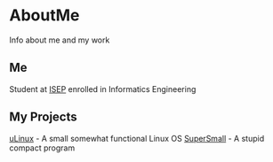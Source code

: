 # AboutMe
Info about me and my work

## Me
Student at [ISEP](https://isep.ipp.pt) enrolled in Informatics Engineering

## My Projects
[uLinux](ulinux.md) - A small somewhat functional Linux OS
[SuperSmall](supersmall.md) - A stupid compact program